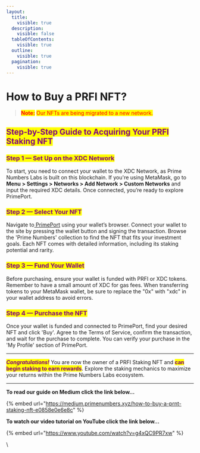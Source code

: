 ```yaml
---
layout:
  title:
    visible: true
  description:
    visible: false
  tableOfContents:
    visible: true
  outline:
    visible: true
  pagination:
    visible: true
---
```


# How to Buy a PRFI NFT?



> <mark style="color:red;">**Note:**</mark> <mark style="color:red;"></mark><mark style="color:red;">Our NFTs are being migrated to a new network.</mark>&#x20;

## <mark style="color:purple;">Step-by-Step Guide to Acquiring Your PRFI Staking NFT</mark>

### <mark style="color:purple;">Step 1 — Set Up on the XDC Network</mark>&#x20;

To start, you need to connect your wallet to the XDC Network, as Prime Numbers Labs is built on this blockchain. If you're using MetaMask, go to **Menu > Settings > Networks > Add Network > Custom Networks** and input the required XDC details. Once connected, you’re ready to explore PrimePort.

### <mark style="color:purple;">Step 2 — Select Your NFT</mark>&#x20;

Navigate to[ PrimePort](https://primeport.xyz) using your wallet’s browser. Connect your wallet to the site by pressing the wallet button and signing the transaction. Browse the 'Prime Numbers' collection to find the NFT that fits your investment goals. Each NFT comes with detailed information, including its staking potential and rarity.

### <mark style="color:purple;">Step 3 — Fund Your Wallet</mark>&#x20;

Before purchasing, ensure your wallet is funded with PRFI or XDC tokens. Remember to have a small amount of XDC for gas fees. When transferring tokens to your MetaMask wallet, be sure to replace the "0x" with "xdc" in your wallet address to avoid errors.

### <mark style="color:purple;">Step 4 — Purchase the NFT</mark>&#x20;

Once your wallet is funded and connected to PrimePort, find your desired NFT and click 'Buy'. Agree to the Terms of Service, confirm the transaction, and wait for the purchase to complete. You can verify your purchase in the 'My Profile' section of PrimePort.

***

_<mark style="color:purple;">**Congratulations!**</mark>_ You are now the owner of a PRFI Staking NFT and <mark style="color:purple;">**can begin staking to earn rewards**</mark>. Explore the staking mechanics to maximize your returns within the Prime Numbers Labs ecosystem.

***

**To read our guide on Medium click the link below...**

{% embed url="https://medium.primenumbers.xyz/how-to-buy-a-prnt-staking-nft-e0858e0e6e8c" %}

**To watch our video tutorial on YouTube click the link below...**

{% embed url="https://www.youtube.com/watch?v=g4xQC9PR7xw" %}

\
